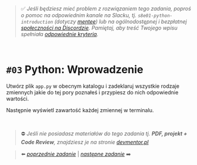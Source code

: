 > :white_check_mark: *Jeśli będziesz mieć problem z rozwiązaniem tego zadania, poproś o pomoc na odpowiednim kanale na Slacku, tj. `s8e01-python-introduction` (dotyczy [mentee](https://devmentor.pl/mentoring-javascript/)) lub na ogólnodostępnej i bezpłatnej [społeczności na Discordzie](https://devmentor.pl/discord). Pamiętaj, aby treść Twojego wpisu spełniała [odpowiednie kryteria](https://devmentor.pl/jak-prosic-o-pomoc/).*

&nbsp;

# `#03` Python: Wprowadzenie

Utwórz plik `app.py` w obecnym katalogu i zadeklaruj wszystkie rodzaje zmiennych jakie do tej pory poznałeś i przypiesz do nich odpowiednie wartości.

Następnie wyświetl zawartość każdej zmiennej w terminalu.


&nbsp;
> :no_entry: *Jeśli nie posiadasz materiałów do tego zadania tj. **PDF, projekt + Code Review**, znajdziesz je na stronie [devmentor.pl](https://devmentor.pl/workshop-python-introduction)*

> :arrow_left: [*poprzednie zadanie*](./../02) | [*następne zadanie*](./../04) :arrow_right:
